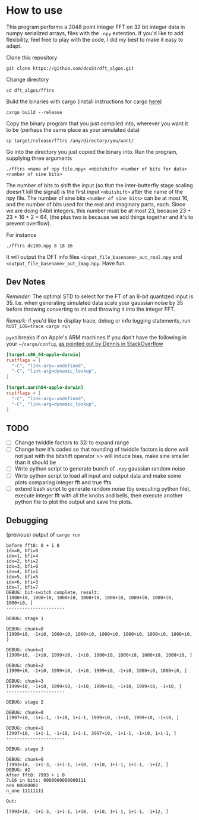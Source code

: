 # How to use

This program performs a 2048 point integer FFT on 32 bit integer data in numpy serialized arrays, files with the `.npy` extention. If you'd like to add flexibility, feel free to play with the code, I did my best to make it easy to adapt. 

Clone this repository

```
git clone https://github.com/dcxSt/dft_algos.git
```

Change directory 

```
cd dft_algos/fftrs
```

Build the binaries with cargo (install instructions for cargo [here](https://doc.rust-lang.org/cargo/getting-started/installation.html))

```
cargo build --release
```

Copy the binary program that you just compiled into, wherever you want it to be (perhaps the same place as your simulated data)

```
cp target/release/fftrs /any/directory/you/want/
```

Go into the directory you just copied the binary into. Run the program, supplying three arguments

```
./fftrs <name of npy file.npy> <nbitshift> <number of bits for data> <number of sine bits>
```

The number of bits to shift the input (so that the inter-butterfly stage scaling doesn't kill the signal) is the first input `<nbitshift>` after the name of the npy file. The number of sine bits `<number of sine bits>` can be at most 16, and the number of bits used for the real and imaginary parts, each. Since we are doing 64bit integers, this number must be at most 23, because 23 + 23 + 16 + 2 = 64, (the plus two is because we add things together and it's to prevent overflow). 

For instance

```
./fftrs dc100.npy 8 18 16
```

It will output the DFT info files `<input_file_basename>_out_real.npy` and `<output_file_basename>_out_imag.npy`. Have fun. 



## Dev Notes

*Reminder:* The optimal STD to select for the FT of an 8-bit quantized input is 35. I.e. when generating simulated data scale your gaussian noise by 35 before throwing converting to int and throwing it into the integer FFT. 

*Remark:* if you'd like to display trace, debug or info logging statements, run `RUST_LOG=trace cargo run`

`pyo3` breaks if on Apple's ARM machines if you don't have the following in your `~/cargo/config`, [as pointed out by Dennis in StackOverflow](https://stackoverflow.com/questions/28124221/error-linking-with-cc-failed-exit-code-1)

```toml
[target.x86_64-apple-darwin]
rustflags = [
  "-C", "link-arg=-undefined",
  "-C", "link-arg=dynamic_lookup",
]

[target.aarch64-apple-darwin]
rustflags = [
  "-C", "link-arg=-undefined",
  "-C", "link-arg=dynamic_lookup",
]
```

## TODO
- [ ] Change twiddle factors to 32i to expand range
- [ ] Change how it's coded so that rounding of twiddle factors is done *well* not just with the bitshift operator >> will induce bias, make sine smaller than it should be
- [ ] Write python script to generate bunch of `.npy` gaussian random noise
- [ ] Write python script to load all input and output data and make some plots comparing integer fft and true ffts
- [ ] extend bash script to generate random noise (by executing python file), execute integer fft with all the knobs and bells, then execute another python file to plot the output and save the plots. 

## Debugging 

(previous) output of `cargo run`

```
before fft8: 0 + i 0
idx=0, bfi=0
idx=1, bfi=4
idx=2, bfi=2
idx=3, bfi=6
idx=4, bfi=1
idx=5, bfi=5
idx=6, bfi=3
idx=7, bfi=7
DEBUG: bit-switch complete, result:
[1000+i0, 1000+i0, 1000+i0, 1000+i0, 1000+i0, 1000+i0, 1000+i0, 1000+i0, ]
----------------------

DEBUG: stage 1

DEBUG: chunk=0
[1999+i0, -1+i0, 1000+i0, 1000+i0, 1000+i0, 1000+i0, 1000+i0, 1000+i0, ]

DEBUG: chunk=1
[1999+i0, -1+i0, 1999+i0, -1+i0, 1000+i0, 1000+i0, 1000+i0, 1000+i0, ]

DEBUG: chunk=2
[1999+i0, -1+i0, 1999+i0, -1+i0, 1999+i0, -1+i0, 1000+i0, 1000+i0, ]

DEBUG: chunk=3
[1999+i0, -1+i0, 1999+i0, -1+i0, 1999+i0, -1+i0, 1999+i0, -1+i0, ]
----------------------

DEBUG: stage 2

DEBUG: chunk=0
[3997+i0, -1+i-1, -1+i0, 1+i-1, 1999+i0, -1+i0, 1999+i0, -1+i0, ]

DEBUG: chunk=1
[3997+i0, -1+i-1, -1+i0, 1+i-1, 3997+i0, -1+i-1, -1+i0, 1+i-1, ]
----------------------

DEBUG: stage 3

DEBUG: chunk=0
[7993+i0, -1+i-3, -1+i-1, 1+i0, -1+i0, 1+i-1, 1+i-1, -1+i2, ]
DEBUG: #2
After fft8: 7993 + i 0
7u16 in bits: 0000000000000111
one 00000001
n_one 11111111

Out:

[7993+i0, -1+i-3, -1+i-1, 1+i0, -1+i0, 1+i-1, 1+i-1, -1+i2, ]
```



